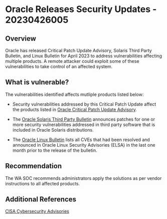 # Oracle Releases Security Updates - 20230426005

## Overview

Oracle has released Critical Patch Update Advisory, Solaris Third Party Bulletin, and Linux Bulletin for April 2023 to address vulnerabilities affecting multiple products.
A remote attacker could exploit some of these vulnerabilities to take control of an affected system.

## What is vulnerable?

The vulnerabilities identified affects mutliple products listed below:

- Security vulnerabilities addressed by this Critical Patch Update affect the products listed in [Oracle Critical Patch Update Advisory](https://www.oracle.com/security-alerts/cpuapr2023.html#AppendixRAPP).

- The [Oracle Solaris Third Party Bulletin](https://www.oracle.com/security-alerts/bulletinapr2023.html) announces patches for one or more security vulnerabilities addressed in third party software that is included in Oracle Solaris distributions.

- The [Oracle Linux Bulletin](https://www.oracle.com/security-alerts/linuxbulletinapr2023.html) lists all CVEs that had been resolved and announced in Oracle Linux Security Advisories (ELSA) in the last one month prior to the release of the bulletin.

## Recommendation

The WA SOC recommends administrators apply the solutions as per vendor instructions to all affected products.

## Additional References

[CISA Cybersecurity Advisories](https://www.cisa.gov/news-events/alerts/2023/04/21/oracle-releases-security-updates)
